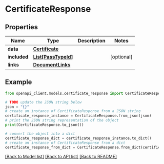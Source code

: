 # CertificateResponse


## Properties

Name | Type | Description | Notes
------------ | ------------- | ------------- | -------------
**data** | [**Certificate**](Certificate.md) |  | 
**included** | [**List[PassTypeId]**](PassTypeId.md) |  | [optional] 
**links** | [**DocumentLinks**](DocumentLinks.md) |  | 

## Example

```python
from openapi_client.models.certificate_response import CertificateResponse

# TODO update the JSON string below
json = "{}"
# create an instance of CertificateResponse from a JSON string
certificate_response_instance = CertificateResponse.from_json(json)
# print the JSON string representation of the object
print(CertificateResponse.to_json())

# convert the object into a dict
certificate_response_dict = certificate_response_instance.to_dict()
# create an instance of CertificateResponse from a dict
certificate_response_from_dict = CertificateResponse.from_dict(certificate_response_dict)
```
[[Back to Model list]](../README.md#documentation-for-models) [[Back to API list]](../README.md#documentation-for-api-endpoints) [[Back to README]](../README.md)


